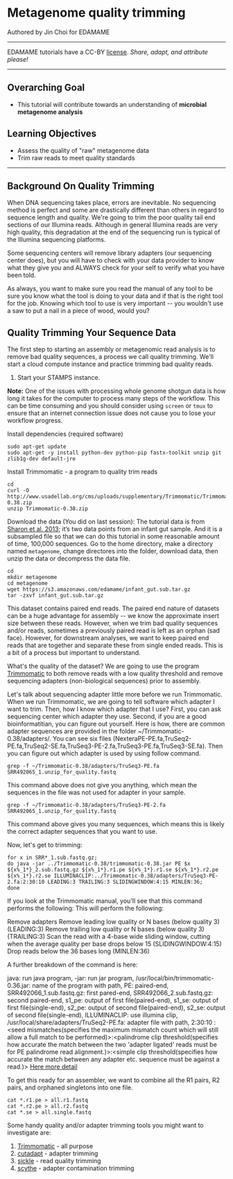 
# Metagenome quality trimming
Authored by Jin Choi for EDAMAME

***
EDAMAME tutorials have a CC-BY [license](https://github.com/edamame-course/2015-tutorials/blob/master/LICENSE.md). _Share, adapt, and attribute please!_
***

## Overarching Goal
* This tutorial will contribute towards an understanding of **microbial metagenome analysis**

## Learning Objectives
* Assess the quality of "raw" metagenome data
* Trim raw reads to meet quality standards

***


## Background On Quality Trimming

When DNA sequencing takes place, errors are inevitable.  No sequencing method is perfect and some are drastically different than others in regard to sequence length and quality.  We're going to trim the poor quality tail end sections of our Illumina reads.  Although in general Illumina reads are very high quality, this degradation at the end of the sequencing run is typical of the Illumina sequencing platforms.

Some sequencing centers will remove library adapters (our sequencing center does), but you will have to check with your data provider to know what they give you and ALWAYS check for your self to verify what you have been told.

As always, you want to make sure you read the manual of any tool to be sure you know what the tool is doing to your data and if that is the right tool for the job.  Knowing which tool to use is very important -- you wouldn't use a saw to put a nail in a piece of wood, would you?

## Quality Trimming Your Sequence Data

The first step to starting an assembly or metagenomic read analysis is to remove bad quality sequences, a process we call quality trimming.  We'll start a cloud compute instance and practice trimming bad quality reads.

1.  Start your STAMPS instance.

**Note:** One of the issues with processing whole genome shotgun data is how long it takes for the computer to process many steps of the workflow.  This can be time consuming and you should consider using ```screen``` or ```tmux``` to ensure that an internet connection issue does not cause you to lose your workflow progress.


Install dependencies (required software)
```
sudo apt-get update
sudo apt-get -y install python-dev python-pip fastx-toolkit unzip git zlib1g-dev default-jre
```

Install Trimmomatic - a program to quality trim reads
```
cd 
curl -O http://www.usadellab.org/cms/uploads/supplementary/Trimmomatic/Trimmomatic-0.38.zip
unzip Trimmomatic-0.38.zip
```

Download the data (You did on last session): The tutorial data is from [Sharon et al. 2013](http://www.ncbi.nlm.nih.gov/pubmed/22936250); it’s two data points from an infant gut sample. And it is a subsampled file so that we can do this tutorial in some reasonable amount of time, 100,000 sequences. Go to the home directory, make a directory named `metagenome`, change directores into the folder, download data, then unzip the data or decompress the data file. 
```
cd
mkdir metagenome
cd metagenome
wget https://s3.amazonaws.com/edamame/infant_gut.sub.tar.gz
tar -zxvf infant_gut.sub.tar.gz
```
This dataset contains paired end reads.  The paired end nature of datasets can be a huge advantage for assembly -- we know the approximate insert size between these reads.  However, when we trim bad quality sequences and/or reads, sometimes a previously paired read is left as an orphan (sad face).  However, for downstream analyses, we want to keep paired end reads that are together and separate these from single ended reads.  This is a bit of a process but important to understand.    

What's the quality of the dataset?  We are going to use the program [Trimmomatic](http://www.usadellab.org/cms/?page=trimmomatic) to both remove reads with a low quality threshold and remove sequencing adapters (non-biological sequences) prior to assembly.

Let's talk about sequencing adapter little more before we run Trimmomatic. When we run Trimmomatic, we are going to tell software which adapter I want to trim. Then, how I know which adapter that I use? First, you can ask sequencing center which adapter they use. Second, if you are a good bioinformatitian, you can figure out yourself. Here is how, there are common adapter sequences are provided in the folder ~/Trimmomatic-0.38/adapters/. You can see six files (NexteraPE-PE.fa,TruSeq2-PE.fa,TruSeq2-SE.fa,TruSeq3-PE-2.fa,TruSeq3-PE.fa,TruSeq3-SE.fa). Then you can figure out which adapter is used by using follow command.

```
grep -f ~/Trimmomatic-0.38/adapters/TruSeq3-PE.fa SRR492065_1.unzip_for_quality.fastq
```
This command above does not give you anything, which mean the sequences in the file was not used for adapter in your sample.
```
grep -f ~/Trimmomatic-0.38/adapters/TruSeq3-PE-2.fa SRR492065_1.unzip_for_quality.fastq
```
This command above gives you many sequences, which means this is likely the correct adapter sequences that you want to use. 

Now, let's get to trimming:
```
for x in SRR*_1.sub.fastq.gz;
do java -jar ../Trimmomatic-0.38/trimmomatic-0.38.jar PE $x ${x%_1*}_2.sub.fastq.gz ${x%_1*}.r1.pe ${x%_1*}.r1.se ${x%_1*}.r2.pe ${x%_1*}.r2.se ILLUMINACLIP:../Trimmomatic-0.38/adapters/TruSeq3-PE-2.fa:2:30:10 LEADING:3 TRAILING:3 SLIDINGWINDOW:4:15 MINLEN:36;
done 
```

If you look at the Trimmomatic manual, you'll see that this command performs the following:
This will perform the following:

Remove adapters 
Remove leading low quality or N bases (below quality 3) (LEADING:3)
Remove trailing low quality or N bases (below quality 3) (TRAILING:3)
Scan the read with a 4-base wide sliding window, cutting when the average quality per base drops below 15 (SLIDINGWINDOW:4:15)
Drop reads below the 36 bases long (MINLEN:36)


A further breakdown of the command is here:

java: run java program, -jar: run jar program, /usr/local/bin/trimmomatic-0.36.jar: name of the program with path, PE: paired-end, SRR492066_1.sub.fastq.gz: first pared-end, SRR492066_2.sub.fastq.gz: second paired-end, s1_pe: output of first file(paired-end), s1_se: output of first file(single-end), s2_pe: output of second file(paired-end), s2_se: output of second file(single-end), ILLUMINACLIP: use illumina clip, /usr/local/share/adapters/TruSeq2-PE.fa: adapter file with path, 2:30:10 : <seed mismatches(specifies the maximum mismatch count which will still allow a full match to be performed)>:<palindrome clip threshold(specifies how accurate the match between the two 'adapter ligated' reads must be for PE palindrome read alignment.)>:<simple clip threshold(specifies how accurate the match between any adapter etc. sequence must be against a read.)> [Here more detail](http://www.usadellab.org/cms/?page=trimmomatic)

To get this ready for an assembler, we want to combine all the R1 pairs, R2 pairs, and orphaned singletons into one file.

```
cat *.r1.pe > all.r1.fastq
cat *.r2.pe > all.r2.fastq
cat *.se > all.single.fastq
```

Some handy quality and/or adapter trimming tools you might want to investigate are:   
   1. [Trimmomatic](http://www.usadellab.org/cms/?page=trimmomatic) - all purpose
   2. [cutadapt](https://code.google.com/p/cutadapt/) - adapter trimming
   3. [sickle](https://github.com/najoshi/sickle) - read quality trimming
   4. [scythe](https://github.com/vsbuffalo/scythe) - adapter contamination trimming


